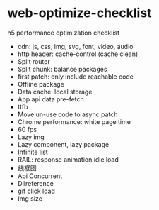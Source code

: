 # web-optimize-checklist
h5 performance optimization checklist

* cdn: js, css, img, svg, font, video, audio
* http header: cache-control (cache clean)
* Split router
* Split chunk: balance packages
* first patch: only include reachable code
* Offline package
* Data cache: local storage
* App api data pre-fetch
* ttfb
* Move un-use code to async patch
* Chrome performance: white page time
* 60 fps
* Lazy img
* Lazy component, lazy package
* Infinite list
* RAIL: response animation idle load
* 线框图
* Api Concurrent
* Dllreference
* gif click load
* Img size
